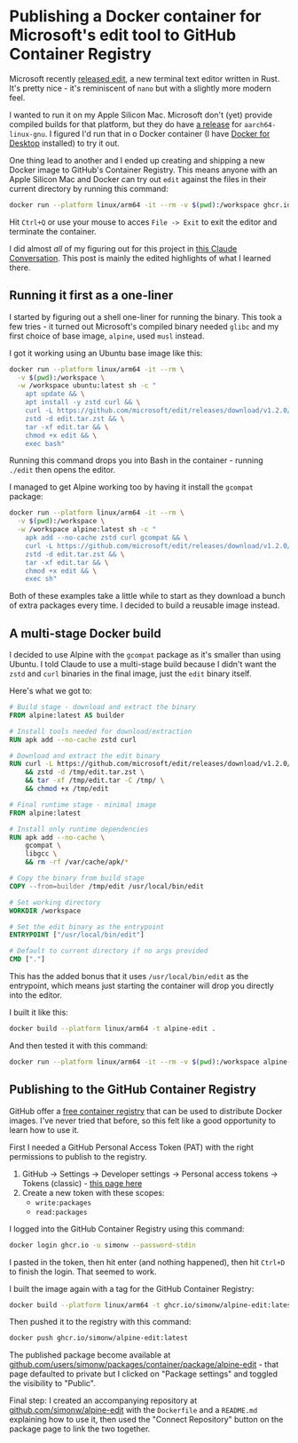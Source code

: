 # Publishing a Docker container for Microsoft's edit tool to GitHub Container Registry

Microsoft recently [released edit](https://devblogs.microsoft.com/commandline/edit-is-now-open-source/), a new terminal text editor written in Rust. It's pretty nice - it's reminiscent of `nano` but with a slightly more modern feel.

I wanted to run it on my Apple Silicon Mac. Microsoft don't (yet) provide compiled builds for that platform, but they do have [a release](https://github.com/microsoft/edit/releases/tag/v1.2.0) for `aarch64-linux-gnu`. I figured I'd run that in o Docker container (I have [Docker for Desktop](https://www.docker.com/products/docker-desktop/) installed) to try it out.

One thing lead to another and I ended up creating and shipping a new Docker image to GitHub's Container Registry. This means anyone with an Apple Silicon Mac and Docker can try out `edit` against the files in their current directory by running this command:

```bash
docker run --platform linux/arm64 -it --rm -v $(pwd):/workspace ghcr.io/simonw/alpine-edit
```
Hit `Ctrl+Q` or use your mouse to acces `File -> Exit` to exit the editor and terminate the container.

I did almost _all_ of my figuring out for this project in [this Claude Conversation](https://claude.ai/share/5f0e6547-a3e9-4252-98d0-56f3141c3694). This post is mainly the edited highlights of what I learned there.

## Running it first as a one-liner

I started by figuring out a shell one-liner for running the binary. This took a few tries - it turned out Microsoft's compiled binary needed `glibc` and my first choice of base image, `alpine`, used `musl` instead.

I got it working using an Ubuntu base image like this:
```bash
docker run --platform linux/arm64 -it --rm \
  -v $(pwd):/workspace \
  -w /workspace ubuntu:latest sh -c "
    apt update && \
    apt install -y zstd curl && \
    curl -L https://github.com/microsoft/edit/releases/download/v1.2.0/edit-1.2.0-aarch64-linux-gnu.tar.zst -o edit.tar.zst && \
    zstd -d edit.tar.zst && \
    tar -xf edit.tar && \
    chmod +x edit && \
    exec bash"
```
Running this command drops you into Bash in the container - running `./edit` then opens the editor.

I managed to get Alpine working too by having it install the `gcompat` package:

```bash
docker run --platform linux/arm64 -it --rm \
  -v $(pwd):/workspace \
  -w /workspace alpine:latest sh -c "
    apk add --no-cache zstd curl gcompat && \
    curl -L https://github.com/microsoft/edit/releases/download/v1.2.0/edit-1.2.0-aarch64-linux-gnu.tar.zst -o edit.tar.zst && \
    zstd -d edit.tar.zst && \
    tar -xf edit.tar && \
    chmod +x edit && \
    exec sh"
```
Both  of these examples take a little while to start as they download a bunch of extra packages every time. I decided to build a reusable image instead.

## A multi-stage Docker build

I decided to use Alpine with the `gcompat` package as it's smaller than using Ubuntu. I told Claude to use a multi-stage build because I didn't want the `zstd` and `curl` binaries in the final image, just the `edit` binary itself.

Here's what we got to:

```dockerfile
# Build stage - download and extract the binary
FROM alpine:latest AS builder

# Install tools needed for download/extraction
RUN apk add --no-cache zstd curl

# Download and extract the edit binary
RUN curl -L https://github.com/microsoft/edit/releases/download/v1.2.0/edit-1.2.0-aarch64-linux-gnu.tar.zst -o /tmp/edit.tar.zst \
    && zstd -d /tmp/edit.tar.zst \
    && tar -xf /tmp/edit.tar -C /tmp/ \
    && chmod +x /tmp/edit

# Final runtime stage - minimal image
FROM alpine:latest

# Install only runtime dependencies
RUN apk add --no-cache \
    gcompat \
    libgcc \
    && rm -rf /var/cache/apk/*

# Copy the binary from build stage
COPY --from=builder /tmp/edit /usr/local/bin/edit

# Set working directory
WORKDIR /workspace

# Set the edit binary as the entrypoint
ENTRYPOINT ["/usr/local/bin/edit"]

# Default to current directory if no args provided
CMD ["."]
```
This has the added bonus that it uses `/usr/local/bin/edit` as the entrypoint, which means just starting the container will drop you directly into the editor.

I built it like this:

```bash
docker build --platform linux/arm64 -t alpine-edit .
```
And then tested it with this command:

```bash
docker run --platform linux/arm64 -it --rm -v $(pwd):/workspace alpine-edit
```

## Publishing to the GitHub Container Registry

GitHub offer a [free container registry](https://docs.github.com/en/packages/working-with-a-github-packages-registry/working-with-the-container-registry) that can be used to distribute Docker images. I've never tried that before, so this felt like a good opportunity to learn how to use it.

First I needed a GitHub Personal Access Token (PAT) with the right permissions to publish to the registry.

1. GitHub → Settings → Developer settings → Personal access tokens → Tokens (classic) - [this page here](https://github.com/settings/tokens/new)
2. Create a new token with these scopes:
   - `write:packages`
   - `read:packages`

I logged into the GitHub Container Registry using this command:

```bash
docker login ghcr.io -u simonw --password-stdin
```
I pasted in the token, then hit enter (and nothing happened), then hit `Ctrl+D` to finish the login. That seemed to work.

I built the image again with a tag for the GitHub Container Registry:

```bash
docker build --platform linux/arm64 -t ghcr.io/simonw/alpine-edit:latest .
```
Then pushed it to the registry with this command:

```bash
docker push ghcr.io/simonw/alpine-edit:latest
```
The published package become available at [github.com/users/simonw/packages/container/package/alpine-edit](https://github.com/users/simonw/packages/container/package/alpine-edit) - that page defaulted to private but I clicked on "Package settings" and toggled the visibility to "Public".

Final step: I created an accompanying repository at [github.com/simonw/alpine-edit](https://github.com/simonw/alpine-edit) with the `Dockerfile` and a `README.md` explaining how to use it, then used the "Connect Repository" button on the package page to link the two together.
